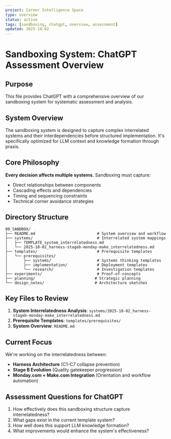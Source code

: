 ```yaml
---
project: Career Intelligence Space
type: overview
status: active
tags: [sandboxing, chatgpt, overview, assessment]
updated: 2025-10-02
---
```


# Sandboxing System: ChatGPT Assessment Overview

## Purpose
This file provides ChatGPT with a comprehensive overview of our sandboxing system for systematic assessment and analysis.

## System Overview
The sandboxing system is designed to capture complex interrelated systems and their interdependencies before structured implementation. It's specifically optimized for LLM context and knowledge formation through praxis.

## Core Philosophy
**Every decision affects multiple systems.** Sandboxing must capture:
- Direct relationships between components
- Cascading effects and dependencies
- Timing and sequencing constraints
- Technical corner avoidance strategies

## Directory Structure
```
00_SANDBOX/
├── README.md                           # System overview and workflow
├── systems/                            # Interrelated system mappings
│   ├── TEMPLATE_system_interrelatedness.md
│   └── 2025-10-02_harness-stageb-monday-make_interrelatedness.md
├── templates/                          # Prerequisite templates
│   └── prerequisites/
│       ├── systems/                    # Systems thinking templates
│       ├── implementation/             # Deployment templates
│       └── research/                   # Investigation templates
├── experiments/                        # Proof-of-concepts
├── planning/                          # Strategic planning
└── design_notes/                      # Architecture sketches
```

## Key Files to Review
1. **System Interrelatedness Analysis**: `systems/2025-10-02_harness-stageb-monday-make_interrelatedness.md`
2. **Prerequisite Templates**: `templates/prerequisites/`
3. **System Overview**: `README.md`

## Current Focus
We're working on the interrelatedness between:
- **Harness Architecture** (C1-C7 collapse prevention)
- **Stage B Evolution** (Quality gatekeeper progression)
- **Monday.com + Make.com Integration** (Orientation and workflow automation)

## Assessment Questions for ChatGPT
1. How effectively does this sandboxing structure capture interrelatedness?
2. What gaps exist in the current template system?
3. How well does this support LLM knowledge formation?
4. What improvements would enhance the system's effectiveness?
